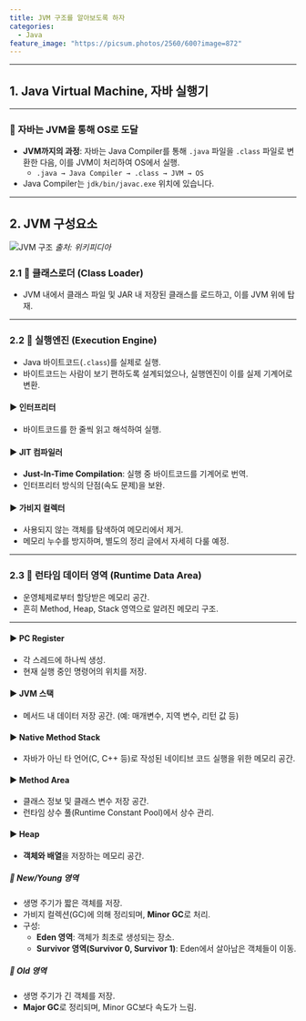 ```yaml
---
title: JVM 구조를 알아보도록 하자
categories:
  - Java
feature_image: "https://picsum.photos/2560/600?image=872"
---
```

---

## 1. Java Virtual Machine, 자바 실행기

---

### 📌 자바는 JVM을 통해 OS로 도달
- **JVM까지의 과정**: 자바는 Java Compiler를 통해 `.java` 파일을 `.class` 파일로 변환한 다음, 이를 JVM이 처리하여 OS에서 실행.
    - `.java → Java Compiler → .class → JVM → OS`
- Java Compiler는 `jdk/bin/javac.exe` 위치에 있습니다.

---

## 2. JVM 구성요소

![JVM 구조](https://upload.wikimedia.org/wikipedia/commons/d/dd/JvmSpec7.png)
*출처: 위키피디아*

### 2.1 🔹 클래스로더 (Class Loader)
- JVM 내에서 클래스 파일 및 JAR 내 저장된 클래스를 로드하고, 이를 JVM 위에 탑재.

---

### 2.2 🔹 실행엔진 (Execution Engine)
- Java 바이트코드(`.class`)를 실제로 실행.
- 바이트코드는 사람이 보기 편하도록 설계되었으나, 실행엔진이 이를 실제 기계어로 변환.

#### ▶️ **인터프리터**
- 바이트코드를 한 줄씩 읽고 해석하여 실행.

#### ▶️ **JIT 컴파일러**
- **Just-In-Time Compilation**: 실행 중 바이트코드를 기계어로 번역.
- 인터프리터 방식의 단점(속도 문제)을 보완.

#### ▶️ **가비지 컬렉터**
- 사용되지 않는 객체를 탐색하여 메모리에서 제거.
- 메모리 누수를 방지하며, 별도의 정리 글에서 자세히 다룰 예정.

---

### 2.3 🔹 런타임 데이터 영역 (Runtime Data Area)
- 운영체제로부터 할당받은 메모리 공간.
- 흔히 Method, Heap, Stack 영역으로 알려진 메모리 구조.

---

#### ▶️ **PC Register**
- 각 스레드에 하나씩 생성.
- 현재 실행 중인 명령어의 위치를 저장.

#### ▶️ **JVM 스택**
- 메서드 내 데이터 저장 공간. (예: 매개변수, 지역 변수, 리턴 값 등)

#### ▶️ **Native Method Stack**
- 자바가 아닌 타 언어(C, C++ 등)로 작성된 네이티브 코드 실행을 위한 메모리 공간.

#### ▶️ **Method Area**
- 클래스 정보 및 클래스 변수 저장 공간.
- 런타임 상수 풀(Runtime Constant Pool)에서 상수 관리.

#### ▶️ **Heap**
- **객체와 배열**을 저장하는 메모리 공간.

##### 🔸 **New/Young 영역**
- 생명 주기가 짧은 객체를 저장.
- 가비지 컬렉션(GC)에 의해 정리되며, **Minor GC**로 처리.
- 구성:
    - **Eden 영역**: 객체가 최초로 생성되는 장소.
    - **Survivor 영역(Survivor 0, Survivor 1)**: Eden에서 살아남은 객체들이 이동.

##### 🔸 **Old 영역**
- 생명 주기가 긴 객체를 저장.
- **Major GC**로 정리되며, Minor GC보다 속도가 느림.